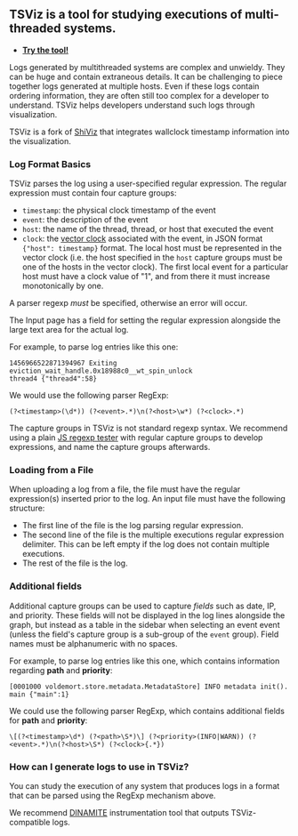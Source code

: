 ## TSViz is a tool for studying executions of multi-threaded systems.

* [**Try the tool!**](http://bestchai.bitbucket.io/tsviz/)

Logs generated by multithreaded systems are complex and unwieldy. They can be huge and contain extraneous details. It can be challenging to piece together logs generated at multiple hosts. Even if these logs contain ordering information, they are often still too complex for a developer to understand. TSViz helps developers understand such logs through visualization.

TSViz is a fork of [ShiViz](https://github.com/DistributedClocks/shiviz) that integrates wallclock timestamp information into the visualization.

### Log Format Basics ###

TSViz parses the log using a user-specified regular expression. The regular expression must contain four capture groups:

*   `timestamp`: the physical clock timestamp of the event
*   `event`: the description of the event
*   `host`: the name of the thread, thread, or host that executed the event
*   `clock`: the [vector clock](https://en.wikipedia.org/wiki/Vector_clock) associated with the event, in JSON format `{"host": timestamp}` format. The local host must be represented in the vector clock (i.e. the host specified in the `host` capture groups must be one of the hosts in the vector clock). The first local event for a particular host must have a clock value of "1", and from there it must increase monotonically by one.

A parser regexp *must* be specified, otherwise an error will occur.

The Input page has a field for setting the regular expression alongside the large text area for the actual log. 


For example, to parse log entries like this one:
````
1456966522871394967 Exiting eviction_wait_handle.0x18988c0__wt_spin_unlock                                                                                                                                                                  
thread4 {"thread4":58}
````

We would use the following parser RegExp:
````
(?<timestamp>(\d*)) (?<event>.*)\n(?<host>\w*) (?<clock>.*)
````

The capture groups in TSViz is not standard regexp syntax. We recommend using a plain [JS regexp tester](https://www.debuggex.com/) with regular capture groups to develop expressions, and name the capture groups afterwards.

### Loading from a File ###

When uploading a log from a file, the file must have the regular expression(s) inserted prior to the log. An input file must have the following structure:

* The first line of the file is the log parsing regular expression.
* The second line of the file is the multiple executions regular expression delimiter. This can be left empty if the log does not contain multiple executions.  
*   The rest of the file is the log.

### Additional fields ###
Additional capture groups can be used to capture *fields* such as date, IP, and priority. These fields will not be displayed in the log lines alongside the graph, but instead as a table in the sidebar when selecting an event event (unless the field's capture group is a sub-group of the `event` group). Field names must be alphanumeric with no spaces.

For example, to parse log entries like this one, which contains information regarding **path** and **priority**:
````
[0001000 voldemort.store.metadata.MetadataStore] INFO metadata init().
main {"main":1} 
````

We could use the following parser RegExp, which contains additional fields for **path** and **priority**:
````
\[(?<timestamp>\d*) (?<path>\S*)\] (?<priority>(INFO|WARN)) (?<event>.*)\n(?<host>\S*) (?<clock>{.*})
````

### How can I generate logs to use in TSViz?

You can study the execution of any system that produces logs in a format that can be parsed using the RegExp mechanism above.

We recommend [DINAMITE](https://dinamite-toolkit.github.io/) instrumentation tool that outputs TSViz-compatible logs.
